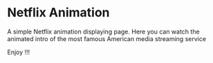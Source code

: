# Netflix Animation

A simple Netflix animation displaying page. Here you can watch the animated intro of the most famous American media streaming service

Enjoy !!!
